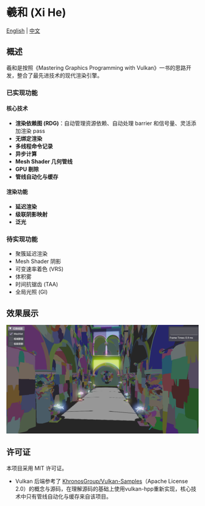 # 羲和 (Xi He)

[English](./README_en.md) | [中文](./README.md)

## 概述

羲和是按照《Mastering Graphics Programming with Vulkan》一书的思路开发，整合了最先进技术的现代渲染引擎。


### 已实现功能

#### 核心技术
- **渲染依赖图 (RDG)**：自动管理资源依赖、自动处理 barrier 和信号量、灵活添加渲染 pass
- **无绑定渲染**
- **多线程命令记录**
- **异步计算**
- **Mesh Shader 几何管线**
- **GPU 剔除**
- **管线自动化与缓存**

#### 渲染功能
- **延迟渲染**
- **级联阴影映射**
- **泛光**


### 待实现功能

- 聚簇延迟渲染
- Mesh Shader 阴影
- 可变速率着色 (VRS)
- 体积雾
- 时间抗锯齿 (TAA)
- 全局光照 (GI)

## 效果展示

![Meshlet 可视化](./assets/images/meshlet.png)

## 许可证

本项目采用 MIT 许可证。
- Vulkan 后端参考了 [KhronosGroup/Vulkan-Samples](https://github.com/KhronosGroup/Vulkan-Samples)（Apache License 2.0）的概念与源码，在理解源码的基础上使用vulkan-hpp重新实现，核心技术中只有管线自动化与缓存来自该项目。
